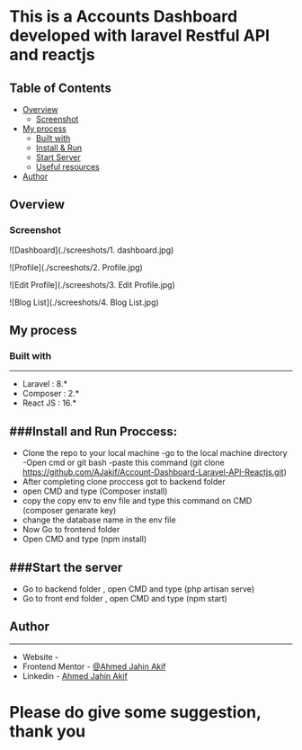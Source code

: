# This is a Accounts Dashboard developed with laravel Restful API and reactjs

## Table of Contents
- [Overview](#overview)
  - [Screenshot](#screenshot)
- [My process](#my-process)
  - [Built with](#built-with)
  - [Install & Run](#install-and-run-proccess)
  - [Start Server](#start-the-server)
  - [Useful resources](#useful-resources)
- [Author](#author)

## Overview

### Screenshot

![Dashboard](./screeshots/1. dashboard.jpg)

![Profile](./screeshots/2. Profile.jpg)

![Edit Profile](./screeshots/3. Edit Profile.jpg)

![Blog List](./screeshots/4. Blog List.jpg)




## My process

### Built with
-------------
- Laravel : 8.*
- Composer : 2.*
- React JS : 16.*

###Install and Run Proccess:
---------------------------
* Clone the repo to your local machine 
    -go to the local machine directory 
    -Open cmd or git bash
    -paste this command (git clone https://github.com/AJakif/Account-Dashboard-Laravel-API-Reactjs.git)
* After completing clone proccess got to backend folder
* open CMD and type (Composer install)
* copy the copy env to env file and type this command on CMD (composer genarate key)
* change the database name in the env file
* Now Go to frontend folder
* Open CMD and type (npm install)

###Start the server
--------------------------

* Go to backend folder , open CMD and type (php artisan serve)
* Go to front end folder , open CMD and type (npm start)

## Author
--------------------------
- Website - 
- Frontend Mentor - [@Ahmed Jahin Akif](https://www.frontendmentor.io/profile/AJakif)
- Linkedin - [Ahmed Jahin Akif](https://www.linkedin.com/in/ahmed-jahin-akif-798498142/)

# Please do give some suggestion, thank you